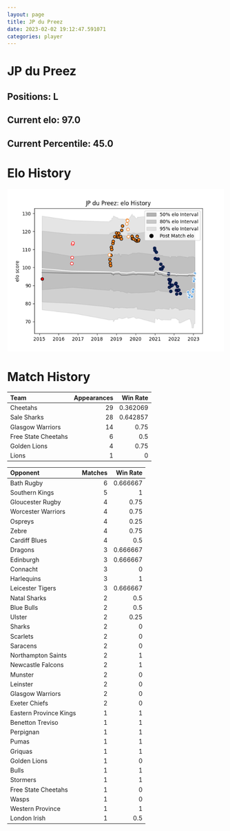 ```yaml
---  
layout: page  
title: JP du Preez  
date: 2023-02-02 19:12:47.591071  
categories: player  
---
```

# JP du Preez

## Positions: L

## Current elo: 97.0

## Current Percentile: 45.0

# Elo History


![elo history](history_JPduPreez.png)
# Match History


| Team                |   Appearances |   Win Rate |
|:--------------------|--------------:|-----------:|
| Cheetahs            |            29 |   0.362069 |
| Sale Sharks         |            28 |   0.642857 |
| Glasgow Warriors    |            14 |   0.75     |
| Free State Cheetahs |             6 |   0.5      |
| Golden Lions        |             4 |   0.75     |
| Lions               |             1 |   0        |

| Opponent               |   Matches |   Win Rate |
|:-----------------------|----------:|-----------:|
| Bath Rugby             |         6 |   0.666667 |
| Southern Kings         |         5 |   1        |
| Gloucester Rugby       |         4 |   0.75     |
| Worcester Warriors     |         4 |   0.75     |
| Ospreys                |         4 |   0.25     |
| Zebre                  |         4 |   0.75     |
| Cardiff Blues          |         4 |   0.5      |
| Dragons                |         3 |   0.666667 |
| Edinburgh              |         3 |   0.666667 |
| Connacht               |         3 |   0        |
| Harlequins             |         3 |   1        |
| Leicester Tigers       |         3 |   0.666667 |
| Natal Sharks           |         2 |   0.5      |
| Blue Bulls             |         2 |   0.5      |
| Ulster                 |         2 |   0.25     |
| Sharks                 |         2 |   0        |
| Scarlets               |         2 |   0        |
| Saracens               |         2 |   0        |
| Northampton Saints     |         2 |   1        |
| Newcastle Falcons      |         2 |   1        |
| Munster                |         2 |   0        |
| Leinster               |         2 |   0        |
| Glasgow Warriors       |         2 |   0        |
| Exeter Chiefs          |         2 |   0        |
| Eastern Province Kings |         1 |   1        |
| Benetton Treviso       |         1 |   1        |
| Perpignan              |         1 |   1        |
| Pumas                  |         1 |   1        |
| Griquas                |         1 |   1        |
| Golden Lions           |         1 |   0        |
| Bulls                  |         1 |   1        |
| Stormers               |         1 |   1        |
| Free State Cheetahs    |         1 |   0        |
| Wasps                  |         1 |   0        |
| Western Province       |         1 |   1        |
| London Irish           |         1 |   0.5      |